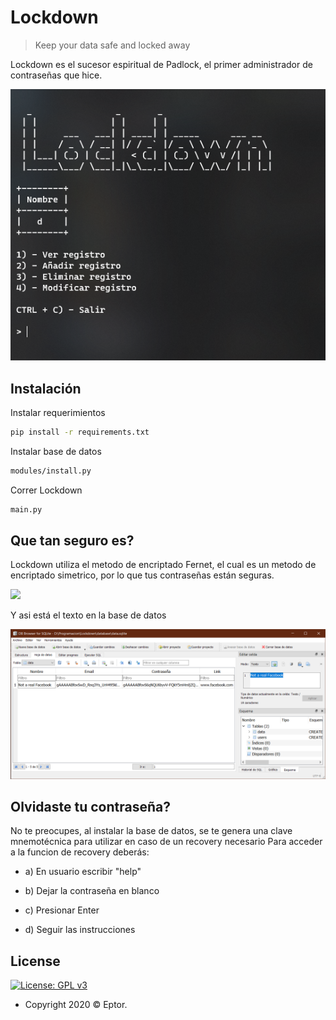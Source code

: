 # Lockdown

> Keep your data safe and locked away

Lockdown es el sucesor espiritual de Padlock, el primer administrador de contraseñas que hice. 

![](etc/menu.png)

## Instalación

Instalar requerimientos

```sh
pip install -r requirements.txt
```

Instalar base de datos

```sh
modules/install.py
```

Correr Lockdown

```sh
main.py
```

## Que tan seguro es?

Lockdown utiliza el metodo de encriptado Fernet, el cual es un metodo de encriptado simetrico, por lo que tus contraseñas están seguras.


![](https://media.giphy.com/media/TUeaUjG3tOkffSkw6O/giphy.gif)

Y asi está el texto en la base de datos

![](etc/not_fb.png)

## Olvidaste tu contraseña?

No te preocupes, al instalar la base de datos, se te genera una clave mnemotécnica para utilizar en caso de un recovery necesario
Para acceder a la funcion de recovery deberás:

- a) En usuario escribir "help"

- b) Dejar la contraseña en blanco

- c) Presionar Enter

- d) Seguir las instrucciones

## License

[![License: GPL v3](https://img.shields.io/badge/License-GPLv3-blue.svg)](https://www.gnu.org/licenses/gpl-3.0)

- Copyright 2020 © Eptor.